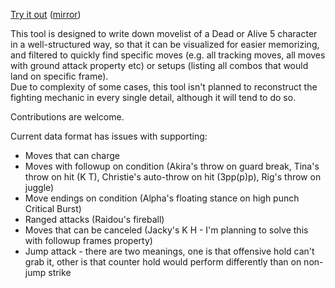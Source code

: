 [Try it out](http://alexxswx.github.io/DeadOrAliveMovelistVisualiser/src/index.html) ([mirror](https://rawgit.com/AlexXsWx/DeadOrAliveMovelistVisualiser/master/src/index.html))

This tool is designed to write down movelist of a Dead or Alive 5 character in a well-structured way, so that it can be visualized for easier memorizing, and filtered to quickly find specific moves (e.g. all tracking moves, all moves with ground attack property etc) or setups (listing all combos that would land on specific frame).  
Due to complexity of some cases, this tool isn't planned to reconstruct the fighting mechanic in every single detail, although it will tend to do so.

Contributions are welcome.

Current data format has issues with supporting:
* Moves that can charge
* Moves with followup on condition (Akira's throw on guard break, Tina's throw on hit (K T), Christie's auto-throw on hit (3pp(p)p), Rig's throw on juggle)
* Move endings on condition (Alpha's floating stance on high punch Critical Burst)
* Ranged attacks (Raidou's fireball)
* Moves that can be canceled (Jacky's K H - I'm planning to solve this with followup frames property)
* Jump attack - there are two meanings, one is that offensive hold can't grab it, other is that counter hold would perform differently than on non-jump strike
